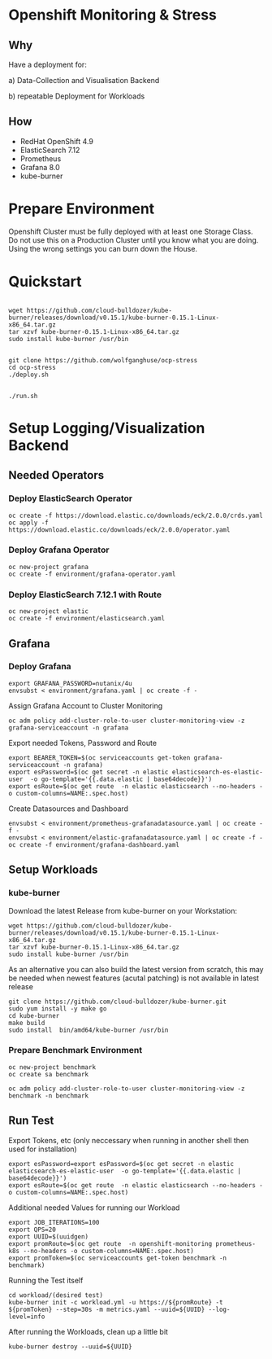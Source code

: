 # Openshift Monitoring & Stress

## Why
Have a deployment for:

a) Data-Collection and Visualisation Backend

b) repeatable Deployment for Workloads

## How
- RedHat OpenShift 4.9
- ElasticSearch 7.12
- Prometheus
- Grafana 8.0
- kube-burner

# Prepare Environment

Openshift Cluster must be fully deployed with at least one Storage Class.
Do not use this on a Production Cluster until you know what you are doing. Using the wrong settings you can burn down the House.

# Quickstart

```

wget https://github.com/cloud-bulldozer/kube-burner/releases/download/v0.15.1/kube-burner-0.15.1-Linux-x86_64.tar.gz
tar xzvf kube-burner-0.15.1-Linux-x86_64.tar.gz
sudo install kube-burner /usr/bin

```

```

git clone https://github.com/wolfganghuse/ocp-stress
cd ocp-stress
./deploy.sh

```

```

./run.sh

```

# Setup Logging/Visualization Backend

## Needed Operators
### Deploy ElasticSearch Operator
```
oc create -f https://download.elastic.co/downloads/eck/2.0.0/crds.yaml
oc apply -f https://download.elastic.co/downloads/eck/2.0.0/operator.yaml

```

### Deploy Grafana Operator
```
oc new-project grafana
oc create -f environment/grafana-operator.yaml

```

### Deploy ElasticSearch 7.12.1 with Route
```
oc new-project elastic
oc create -f environment/elasticsearch.yaml

```

## Grafana

### Deploy Grafana
```
export GRAFANA_PASSWORD=nutanix/4u
envsubst < environment/grafana.yaml | oc create -f -

```

Assign Grafana Account to Cluster Monitoring
```
oc adm policy add-cluster-role-to-user cluster-monitoring-view -z grafana-serviceaccount -n grafana

```
Export needed Tokens, Password and Route
```
export BEARER_TOKEN=$(oc serviceaccounts get-token grafana-serviceaccount -n grafana)
export esPassword=$(oc get secret -n elastic elasticsearch-es-elastic-user  -o go-template='{{.data.elastic | base64decode}}')
export esRoute=$(oc get route  -n elastic elasticsearch --no-headers -o custom-columns=NAME:.spec.host)

```

Create Datasources and Dashboard
```
envsubst < environment/prometheus-grafanadatasource.yaml | oc create -f -
envsubst < environment/elastic-grafanadatasource.yaml | oc create -f -
oc create -f environment/grafana-dashboard.yaml

```

## Setup Workloads
### kube-burner
Download the latest Release from kube-burner on your Workstation:

```
wget https://github.com/cloud-bulldozer/kube-burner/releases/download/v0.15.1/kube-burner-0.15.1-Linux-x86_64.tar.gz
tar xzvf kube-burner-0.15.1-Linux-x86_64.tar.gz
sudo install kube-burner /usr/bin

```

As an alternative you can also build the latest version from scratch, this may be needed when newest features (acutal patching) is not available in latest release
```
git clone https://github.com/cloud-bulldozer/kube-burner.git
sudo yum install -y make go
cd kube-burner
make build
sudo install  bin/amd64/kube-burner /usr/bin

```

### Prepare Benchmark Environment
```
oc new-project benchmark
oc create sa benchmark

oc adm policy add-cluster-role-to-user cluster-monitoring-view -z benchmark -n benchmark

```

## Run Test

Export Tokens, etc (only neccessary when running in another shell then used for installation)
```
export esPassword=export esPassword=$(oc get secret -n elastic elasticsearch-es-elastic-user  -o go-template='{{.data.elastic | base64decode}}')
export esRoute=$(oc get route  -n elastic elasticsearch --no-headers -o custom-columns=NAME:.spec.host)
```

Additional needed Values for running our Workload
```
export JOB_ITERATIONS=100
export QPS=20
export UUID=$(uuidgen)
export promRoute=$(oc get route  -n openshift-monitoring prometheus-k8s --no-headers -o custom-columns=NAME:.spec.host)
export promToken=$(oc serviceaccounts get-token benchmark -n benchmark)
```

Running the Test itself
```
cd workload/(desired test)
kube-burner init -c workload.yml -u https://${promRoute} -t ${promToken} --step=30s -m metrics.yaml --uuid=${UUID} --log-level=info
```

After running the Workloads, clean up a little bit
```
kube-burner destroy --uuid=${UUID}
```
